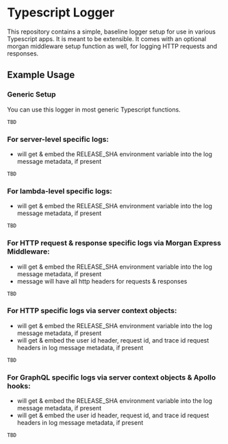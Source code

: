 # Typescript Logger

This repository contains a simple, baseline logger setup for use in various Typescript apps. It is meant to be extensible. It comes with an optional morgan middleware setup function as well, for logging HTTP requests and responses.

## Example Usage

### Generic Setup
You can use this logger in most generic Typescript functions.

```
TBD
```

### For server-level specific logs:
* will get & embed the RELEASE_SHA environment variable into the log message metadata, if present

```
TBD
```

### For lambda-level specific logs:
* will get & embed the RELEASE_SHA environment variable into the log message metadata, if present

```
TBD
```

### For HTTP request & response specific logs via Morgan Express Middleware:
* will get & embed the RELEASE_SHA environment variable into the log message metadata, if present
* message will have all http headers for requests & responses

```
TBD
```

### For HTTP specific logs via server context objects:
* will get & embed the RELEASE_SHA environment variable into the log message metadata, if present
* will get & embed the user id header, request id, and trace id request headers in log message metadata, if present

```
TBD
```

### For GraphQL specific logs via server context objects & Apollo hooks:
* will get & embed the RELEASE_SHA environment variable into the log message metadata, if present
* will get & embed the user id header, request id, and trace id request headers in log message metadata, if present

```
TBD
```
